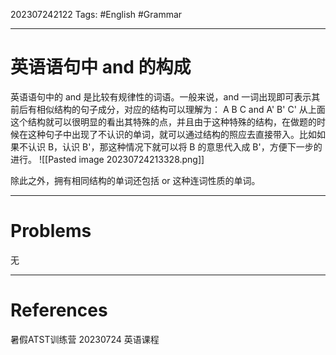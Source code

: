 202307242122
Tags: #English #Grammar 

--- 
# 英语语句中 and 的构成
英语语句中的 and 是比较有规律性的词语。一般来说，and 一词出现即可表示其前后有相似结构的句子成分，对应的结构可以理解为：
A B C and A' B' C'
从上面这个结构就可以很明显的看出其特殊的点，并且由于这种特殊的结构，在做题的时候在这种句子中出现了不认识的单词，就可以通过结构的照应去直接带入。比如如果不认识 B，认识 B'，那这种情况下就可以将 B 的意思代入成 B'，方便下一步的进行。
![[Pasted image 20230724213328.png]]

除此之外，拥有相同结构的单词还包括 or 这种连词性质的单词。

---
# Problems
无

---
# References
暑假ATST训练营 20230724 英语课程